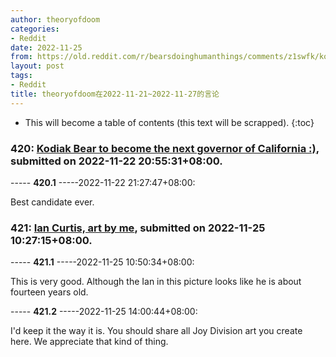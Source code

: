 ```yaml
---
author: theoryofdoom
categories:
- Reddit
date: 2022-11-25
from: https://old.reddit.com/r/bearsdoinghumanthings/comments/z1swfk/kodiak_bear_to_become_the_next_governor_of/
layout: post
tags:
- Reddit
title: theoryofdoom在2022-11-21~2022-11-27的言论
---
```


* This will become a table of contents (this text will be scrapped).
{:toc}

### 420: [Kodiak Bear to become the next governor of California :)](https://old.reddit.com/r/bearsdoinghumanthings/comments/z1swfk/kodiak_bear_to_become_the_next_governor_of/), submitted on 2022-11-22 20:55:31+08:00.

----- __420.1__ -----2022-11-22 21:27:47+08:00:

Best candidate ever.

### 421: [Ian Curtis, art by me](https://old.reddit.com/r/JoyDivision/comments/z41fph/ian_curtis_art_by_me/), submitted on 2022-11-25 10:27:15+08:00.

----- __421.1__ -----2022-11-25 10:50:34+08:00:

This is very good.  Although the Ian in this picture looks like he is about fourteen years old.

----- __421.2__ -----2022-11-25 14:00:44+08:00:

I'd keep it the way it is.  You should share all Joy Division art you create here.  We appreciate that kind of thing.

